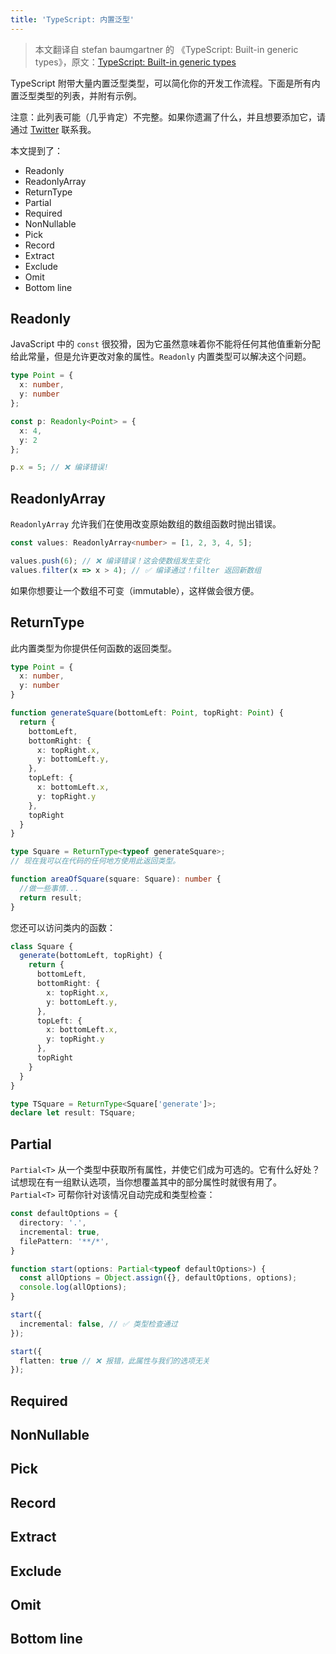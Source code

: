 ```yaml
---
title: 'TypeScript: 内置泛型'
---
```


> 本文翻译自 stefan baumgartner 的 《TypeScript: Built-in generic types》，原文：[TypeScript: Built-in generic types](https://fettblog.eu/typescript-built-in-generics/)

TypeScript 附带大量内置泛型类型，可以简化你的开发工作流程。下面是所有内置泛型类型的列表，并附有示例。

注意：此列表可能（几乎肯定）不完整。如果你遗漏了什么，并且想要添加它，请通过 [Twitter](https://twitter.com/ddprrt) 联系我。

本文提到了：

* Readonly
* ReadonlyArray
* ReturnType
* Partial
* Required
* NonNullable
* Pick
* Record
* Extract
* Exclude
* Omit
* Bottom line

## Readonly

JavaScript 中的 `const` 很狡猾，因为它虽然意味着你不能将任何其他值重新分配给此常量，但是允许更改对象的属性。`Readonly` 内置类型可以解决这个问题。

```typescript
type Point = {
  x: number,
  y: number
};

const p: Readonly<Point> = {
  x: 4,
  y: 2
};

p.x = 5; // ❌ 编译错误!
```

## ReadonlyArray

`ReadonlyArray` 允许我们在使用改变原始数组的数组函数时抛出错误。

```typescript
const values: ReadonlyArray<number> = [1, 2, 3, 4, 5];

values.push(6); // ❌ 编译错误！这会使数组发生变化
values.filter(x => x > 4); // ✅ 编译通过！filter 返回新数组
```

如果你想要让一个数组不可变（immutable），这样做会很方便。

## ReturnType

此内置类型为你提供任何函数的返回类型。

```typescript
type Point = {
  x: number,
  y: number
}

function generateSquare(bottomLeft: Point, topRight: Point) {
  return {
    bottomLeft,
    bottomRight: {
      x: topRight.x,
      y: bottomLeft.y,
    },
    topLeft: {
      x: bottomLeft.x,
      y: topRight.y
    },
    topRight
  }
}

type Square = ReturnType<typeof generateSquare>; 
// 现在我可以在代码的任何地方使用此返回类型。

function areaOfSquare(square: Square): number {
  //做一些事情...
  return result;
}
```

您还可以访问类内的函数：

```typescript
class Square {
  generate(bottomLeft, topRight) {
    return {
      bottomLeft,
      bottomRight: {
        x: topRight.x,
        y: bottomLeft.y,
      },
      topLeft: {
        x: bottomLeft.x,
        y: topRight.y
      },
      topRight
    }
  }
}

type TSquare = ReturnType<Square['generate']>;
declare let result: TSquare;
```

## Partial

`Partial<T>` 从一个类型中获取所有属性，并使它们成为可选的。它有什么好处？试想现在有一组默认选项，当你想覆盖其中的部分属性时就很有用了。`Partial<T>` 可帮你针对该情况自动完成和类型检查：

```typescript
const defaultOptions = {
  directory: '.',
  incremental: true, 
  filePattern: '**/*',
}

function start(options: Partial<typeof defaultOptions>) {
  const allOptions = Object.assign({}, defaultOptions, options);
  console.log(allOptions); 
}

start({
  incremental: false, // ✅ 类型检查通过
});

start({
  flatten: true // ❌ 报错，此属性与我们的选项无关
});
```

## Required
## NonNullable
## Pick
## Record
## Extract
## Exclude
## Omit
## Bottom line